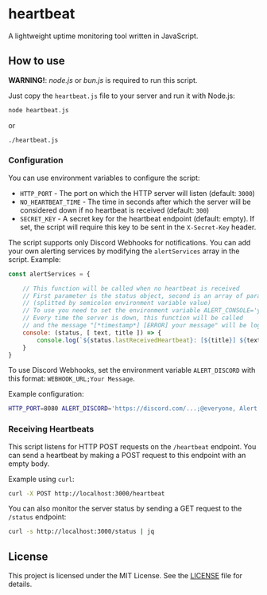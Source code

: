 # heartbeat

A lightweight uptime monitoring tool written in JavaScript.

## How to use

**WARNING!**: *node.js* or *bun.js* is required to run this script.

Just copy the `heartbeat.js` file to your server and run it with Node.js:

```bash
node heartbeat.js
```

or

```bash
./heartbeat.js
```

### Configuration

You can use environment variables to configure the script:

- `HTTP_PORT` - The port on which the HTTP server will listen (default: `3000`)
- `NO_HEARTBEAT_TIME` - The time in seconds after which the server will be     considered down if no heartbeat is received (default: `300`)
- `SECRET_KEY` - A secret key for the heartbeat endpoint (default: empty). If set, the script will require this key to be sent in the `X-Secret-Key` header.

The script supports only Discord Webhooks for notifications. You can add your own alerting services by modifying the `alertServices` array in the script. Example:

```javascript
const alertServices = {

    // This function will be called when no heartbeat is received
    // First parameter is the status object, second is an array of parameters
    // (splitted by semicolon environment variable value)
    // To use you need to set the environment variable ALERT_CONSOLE='your message;ERROR'
    // Every time the server is down, this function will be called
    // and the message "[*timestamp*] [ERROR] your message" will be logged to the console
    console: (status, [ text, title ]) => {
        console.log(`${status.lastReceivedHeartbeat}: [${title}] ${text}`)
    }
}
```

To use Discord Webhooks, set the environment variable `ALERT_DISCORD` with this format:
`WEBHOOK_URL;Your Message`.

Example configuration:

```bash
HTTP_PORT=8080 ALERT_DISCORD='https://discord.com/...;@everyone, Alert!' node heartbeat.js
```

### Receiving Heartbeats

This script listens for HTTP POST requests on the `/heartbeat` endpoint. You can send a heartbeat by making a POST request to this endpoint with an empty body.

Example using `curl`:

```bash
curl -X POST http://localhost:3000/heartbeat
```

You can also monitor the server status by sending a GET request to the `/status` endpoint:

```bash
curl -s http://localhost:3000/status | jq
```

## License

This project is licensed under the MIT License. See the [LICENSE](LICENSE) file for details.
